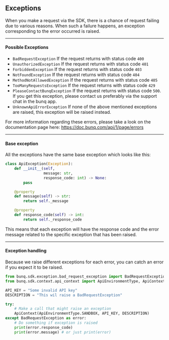 ## Exceptions
When you make a request via the SDK, there is a chance of request failing 
due to various reasons. When such a failure happens, an exception
corresponding to the error occurred is raised.

----
#### Possible Exceptions
* `BadRequestException` If the request returns with status code `400`
* `UnauthorizedException` If the request returns with status code `401`
* `ForbiddenException` If the request returns with status code `403`
* `NotFoundException` If the request returns with status code `404`
* `MethodNotAllowedException` If the request returns with status code `405`
* `TooManyRequestsException` If the request returns with status code `429`
* `PleaseContactBunqException` If the request returns with status code `500`.
If you get this exception, please contact us preferably via the support chat in the bunq app.
* `UnknownApiErrorException` If none of the above mentioned exceptions are raised,
this exception will be raised instead.

For more information regarding these errors, please take a look on the documentation
page here: https://doc.bunq.com/api/1/page/errors

---
#### Base exception
All the exceptions have the same base exception which looks like this:
```python
class ApiException(Exception):
    def __init__(self,
                 message: str,
                 response_code: int) -> None:
        pass

    @property
    def message(self) -> str:
        return self._message

    @property
    def response_code(self) -> int:
        return self._response_code
```
This means that each exception will have the response code and the error message 
related to the specific exception that has been raised.

---
#### Exception handling
Because we raise different exceptions for each error, you can catch an error
if you expect it to be raised.

```python
from bunq.sdk.exception.bad_request_exception import BadRequestException
from bunq.sdk.context.api_context import ApiEnvironmentType, ApiContext

API_KEY = "Some invalid API key"
DESCRIPTION = "This wil raise a BadRequestException"

try:
    # Make a call that might raise an exception
    ApiContext(ApiEnvironmentType.SANDBOX, API_KEY, DESCRIPTION)
except BadRequestException as error:
    # Do something if exception is raised
    print(error.response_code)
    print(error.message) # or just print(error)
```
